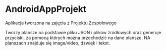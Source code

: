 # AndroidAppProjekt
Aplikacja tworzona na zajęcia z Projektu Zespołowego

Tworzy plansze na podstawie pliku JSON i plików źródłowych oraz generuje przyciski, za pomocą których można przechodzić na dane plansze. NA planszach znajduje się image/video, dzwięk i tekst. 
